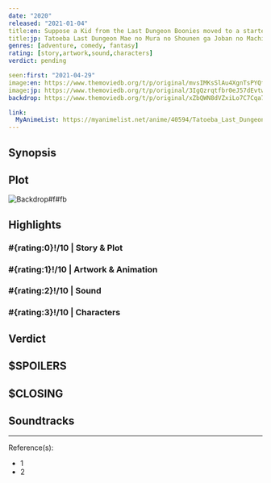 ```yaml
---
date: "2020"
released: "2021-01-04"
title:en: Suppose a Kid from the Last Dungeon Boonies moved to a starter town?
title:jp: Tatoeba Last Dungeon Mae no Mura no Shounen ga Joban no Machi de Kurasu Youna Monogatari
genres: [adventure, comedy, fantasy]
rating: [story,artwork,sound,characters]
verdict: pending

seen:first: "2021-04-29"
image:en: https://www.themoviedb.org/t/p/original/mvsIMKsSlAu4XgnTsPYQf41Im0H.jpg
image:jp: https://www.themoviedb.org/t/p/original/3IgQzrqtfbr0eJ57dEvtwHYMHux.jpg
backdrop: https://www.themoviedb.org/t/p/original/xZbQWN8dVZxiLo7C7Cqa725lFc5.jpg

link:
  MyAnimeList: https://myanimelist.net/anime/40594/Tatoeba_Last_Dungeon_Mae_no_Mura_no_Shounen_ga_Joban_no_Machi_de_Kurasu_Youna_Monogatari
---
```



## Synopsis

## Plot

![Backdrop#f#fb](https://www.themoviedb.org/t/p/original/2h8NlqVl9I3UTEiQMaRwT5fwEQI.jpg "Source: TMDB")

## Highlights

### #{rating:0}!/10 | Story & Plot

### #{rating:1}!/10 | Artwork & Animation

### #{rating:2}!/10 | Sound

### #{rating:3}!/10 | Characters

## Verdict

## $SPOILERS

## $CLOSING

## Soundtracks

***
Reference(s):

- 1
- 2
